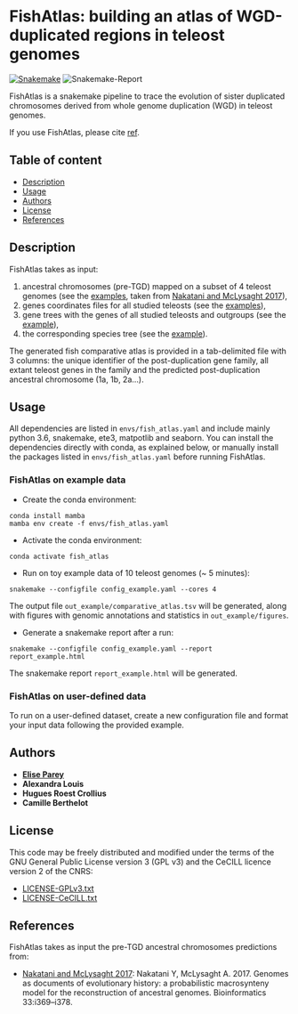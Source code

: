 # FishAtlas: building an atlas of WGD-duplicated regions in teleost genomes

 [![Snakemake](https://img.shields.io/badge/snakemake-≥5.13-brightgreen.svg)](https://snakemake.bitbucket.io) ![Snakemake-Report](https://img.shields.io/badge/snakemake-report-green.svg)


FishAtlas is a snakemake pipeline to trace the evolution of sister duplicated chromosomes derived from whole genome duplication (WGD) in teleost genomes.

If you use FishAtlas, please cite [ref](TODO).

## Table of content

  - [Description](#description)
  - [Usage](#usage)
  - [Authors](#authors)
  - [License](#license)
  - [References](#references)


## Description

FishAtlas takes as input:
   1. ancestral chromosomes (pre-TGD) mapped on a subset of 4 teleost genomes (see the [examples](data/MacrosyntenyTGD/), taken from [Nakatani and McLysaght 2017](https://academic.oup.com/bioinformatics/article/33/14/i369/3953974)),
   2. genes coordinates files for all studied teleosts (see the [examples](data/example/genes/)),
   3. gene trees with the genes of all studied teleosts and outgroups (see the [example](data/example/SCORPiOs_ens89_corrected_forest.nhx)),
   4. the corresponding species tree (see the [example](data/example/sptree.nwk)).

The generated fish comparative atlas is provided in a tab-delimited file with 3 columns: the unique identifier of the post-duplication gene family, all extant teleost genes in the family and the predicted post-duplication ancestral chromosome (1a, 1b, 2a...).

## Usage

All dependencies are listed in `envs/fish_atlas.yaml` and include mainly python 3.6, snakemake, ete3, matpotlib and seaborn. You can install the dependencies directly with conda, as explained below, or manually install the packages listed in `envs/fish_atlas.yaml` before running FishAtlas.

### FishAtlas on example data

- Create the conda environment:
```
conda install mamba
mamba env create -f envs/fish_atlas.yaml
```

- Activate the conda environment:
```
conda activate fish_atlas
```

- Run on toy example data of 10 teleost genomes (~ 5 minutes):
```
snakemake --configfile config_example.yaml --cores 4
```

The output file `out_example/comparative_atlas.tsv` will be generated, along with figures with genomic annotations and statistics in `out_example/figures`.


- Generate a snakemake report after a run:

```
snakemake --configfile config_example.yaml --report report_example.html
```

The snakemake report `report_example.html` will be generated.


### FishAtlas on user-defined data

To run on a user-defined dataset, create a new configuration file and format your input data following the provided example.

## Authors

* [**Elise Parey**](mailto:elise.parey@bio.ens.psl.eu)
* **Alexandra Louis**
* **Hugues Roest Crollius**
* **Camille Berthelot**

## License

This code may be freely distributed and modified under the terms of the GNU General Public License version 3 (GPL v3) and the CeCILL licence version 2 of the CNRS:

- [LICENSE-GPLv3.txt](LICENSE-GPLv3.txt)
- [LICENSE-CeCILL.txt](LICENSE-CeCILLv2.txt)

## References

FishAtlas takes as input the pre-TGD ancestral chromosomes predictions from:

- [Nakatani and McLysaght 2017](https://academic.oup.com/bioinformatics/article/33/14/i369/3953974): Nakatani Y, McLysaght A. 2017. Genomes as documents of evolutionary history: a probabilistic macrosynteny model for the reconstruction of ancestral genomes. Bioinformatics 33:i369–i378.
